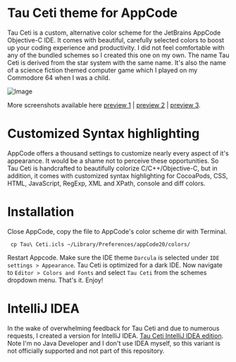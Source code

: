 # Tau Ceti theme for AppCode

Tau Ceti is a custom, alternative color scheme for the JetBrains AppCode Objective-C IDE. It comes with beautiful, carefully selected colors to boost up your coding experience and productivity. I did not feel comfortable with any of the bundled schemes so I created this one on my own. The name Tau Ceti is derived from the star system with the same name. It's also the name of a science fiction themed computer game which I played on my Commodore 64 when I was a child.

![Image](https://raw.github.com/ByteProject/Tau-Ceti-theme/master/Images/preview.png)

More screenshots available here [preview 1](http://cl.ly/image/3W2d3j0z0p3x/o) | [preview 2](http://cl.ly/image/0G0b3u190d1W/o) | [preview 3](http://cl.ly/image/0H1o1H1C1H1d/o).

# Customized Syntax highlighting

AppCode offers a thousand settings to customize nearly every aspect of it's appearance. It would be a shame not to perceive these opportunities. So Tau Ceti is handcrafted to beautifully colorize C/C++/Objective-C, but in addition, it comes with customized syntax highlighting for CocoaPods, CSS, HTML, JavaScript, RegExp, XML and XPath, console and diff colors.

# Installation

Close AppCode, copy the file to AppCode's color scheme dir with Terminal.

	 cp Tau\ Ceti.icls ~/Library/Preferences/appCode20/colors/

Restart Appcode. Make sure the IDE theme `Darcula` is selected under `IDE settings > Appearance`. Tau Ceti is optimized for a dark IDE. Now navigate to `Editor > Colors and Fonts` and select `Tau Ceti` from the schemes dropdown menu. That's it. Enjoy!

# IntelliJ IDEA

In the wake of overwhelming feedback for Tau Ceti and due to numerous requests, I created a version for IntelliJ IDEA. [Tau Ceti IntelliJ IDEA edition](http://cl.ly/30171V250j0S). Note I'm no Java Developer and I don't use IDEA myself, so this variant is not officially supported and not part of this repository.
